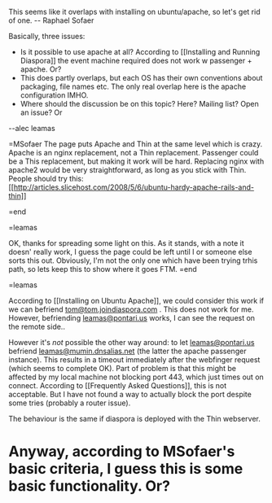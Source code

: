 This seems like it overlaps with installing on ubuntu/apache, so let's get rid of one.  -- Raphael Sofaer

Basically, three issues:

-  Is it possible to use apache at all?  According to [[Installing and Running Diaspora]] the event machine required does not work w passenger + apache. Or?
- This does partly overlaps, but each OS has their own conventions about packaging, file names etc.  The only real overlap here is the
  apache configuration IMHO. 
- Where should the discussion be on this topic? Here? Mailing list? Open an issue? Or 
 
--alec leamas

=MSofaer
The page puts Apache and Thin at the same level which is crazy.  Apache is an nginx replacement, not a Thin replacement.
Passenger could be a This replacement, but making it work will be hard.
Replacing nginx with apache2 would be very straightforward, as long as you stick with Thin.
People should try this:  
[[http://articles.slicehost.com/2008/5/6/ubuntu-hardy-apache-rails-and-thin]]

=end

=leamas

OK, thanks for spreading some light on this. As it stands, with a note it doesn' really work, I guess the page could be left until I or someone else sorts this out. Obviously, I'm not the only one which have been trying trhis path, so lets keep this to show where it goes FTM.
=end

=leamas

According to [[Installing on Ubuntu Apache]], we could consider this work if we can befriend  tom@tom.joindiaspora.com . This does not work for me. However, befriending leamas@pontari.us works, I can see the request on the remote side..

However it's *not* possible the other way around: to let leamas@pontari.us befriend leamas@mumin.dnsalias.net (the latter the apache passenger instance). This results in a timeout immediately after the webfinger request (which seems to complete OK). Part of problem is that  this might be affected by my local machine not blocking port 443, which just times out on connect. According to [[Frequently Asked Questions]], this is not acceptable. But I have not found a way to actually block the port despite some tries (probably a router issue).

The behaviour is the same if diaspora is deployed with the Thin webserver.

Anyway, according to MSofaer's basic criteria, I guess this is some basic functionality. Or?
=
